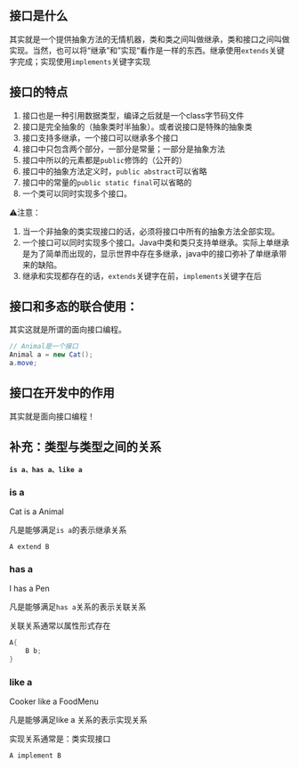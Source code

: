 ## 接口是什么

其实就是一个提供抽象方法的无情机器，类和类之间叫做继承，类和接口之间叫做实现。当然，也可以将“继承”和”实现“看作是一样的东西。继承使用`extends`关键字完成；实现使用`implements`关键字实现

## 接口的特点

1. 接口也是一种引用数据类型，编译之后就是一个class字节码文件
2. 接口是完全抽象的（抽象类时半抽象）。或者说接口是特殊的抽象类
3. 接口支持多继承，一个接口可以继承多个接口
4. 接口中只包含两个部分，一部分是常量；一部分是抽象方法
5. 接口中所以的元素都是`public`修饰的（公开的）
6. 接口中的抽象方法定义时，`public abstract`可以省略
7. 接口中的常量的`public static final`可以省略的
8. 一个类可以同时实现多个接口。

:warning:注意：

1. 当一个非抽象的类实现接口的话，必须将接口中所有的抽象方法全部实现。
2. 一个接口可以同时实现多个接口。Java中类和类只支持单继承。实际上单继承是为了简单而出现的，显示世界中存在多继承，java中的接口弥补了单继承带来的缺陷。
3. 继承和实现都存在的话，`extends`关键字在前，`implements`关键字在后



## 接口和多态的联合使用：

其实这就是所谓的面向接口编程。

```java
// Animal是一个接口
Animal a = new Cat();
a.move;
```

## 接口在开发中的作用

其实就是面向接口编程！



## 补充：类型与类型之间的关系

**`is a、has a、like a`**

### is a 

Cat is a Animal

凡是能够满足`is a`的表示继承关系

`A extend B`

### has a 

I has a Pen

凡是能够满足`has a`关系的表示关联关系

关联关系通常以属性形式存在

```java
A{
	B b;
}
```

### like a 

Cooker like a FoodMenu

凡是能够满足like a 关系的表示实现关系

实现关系通常是：类实现接口

`A implement B`


